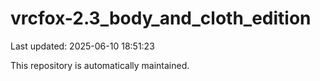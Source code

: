 # vrcfox-2.3_body_and_cloth_edition

Last updated: 2025-06-10 18:51:23

This repository is automatically maintained.
